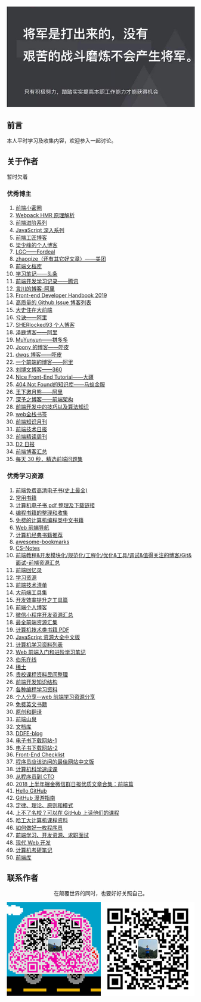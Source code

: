 ![image](./img/timg.jpg)
<br>
## 前言

本人平时学习及收集内容，欢迎参入一起讨论。

## 关于作者

暂时欠着

### 优秀博主

1. [前端小密圈](https://github.com/jawil/blog)
1. [Webpack HMR 原理解析](https://zhuanlan.zhihu.com/p/30669007)
1. [前端进阶系列](https://github.com/yygmind/blog)
1. [JavaScript 深入系列](https://github.com/mqyqingfeng/Blog)
1. [前端工匠博客](https://github.com/ljianshu/Blog)
1. [梁少峰的个人博客](https://github.com/youngwind/blog)
1. [LGC——Fordeal](https://github.com/amandakelake/blog)
2. [zhaoqize（还有其它好文章）——美团](https://github.com/zhaoqize/blog)
3. [前端文档库](https://github.com/wuxiaobin1995/Frontend-Doc)
4. [学习笔记——头条](https://github.com/yanlele/node-index)
5. [前端开发学习记录——腾讯](https://github.com/cody1991/learn)
6. [言川的博客-阿里](https://github.com/lihongxun945/myblog)
7. [Front-end Developer Handbook 2019](https://frontendmasters.com/books/front-end-handbook/2019/)
8. [高质量的 Github Issue 博客列表 ](https://github.com/paddingme/github-issue-blog-list)
9. [大史住在大前端](https://github.com/dashnowords/blogs)
10. [兮诀——阿里](https://github.com/Aaaaaaaty/blog)
11. [SHERlocked93 个人博客](https://github.com/SHERlocked93/blog)
12. [泽鹿博客——阿里](https://github.com/panyifei/Front-end-learning)
13. [MuYunyun——拼多多](https://github.com/MuYunyun/blog)
14. [Joony 的博客——吓皮](https://github.com/forthealllight/blog)
15. [dwqs 博客——吓皮](https://github.com/dwqs/blog)
16. [一个前端的博客——阿里](https://github.com/muwoo/blogs)
17. [刘博文博客——360](https://github.com/berwin/Blog)
18. [Nice Front-End Tutorial——大疆](https://github.com/nicejade/nice-front-end-tutorial)
19. [404 Not Found的知识库——马蚁金服](https://github.com/404notf0und/Always-Learning)
20. [王下邀月熊——阿里](https://github.com/wx-chevalier)
21. [深予之博客——前端架构](https://github.com/senntyou/blogs)
22. [前端开发中的技巧以及算法知识](https://github.com/louzhedong/blog)
23. [web全栈书签](https://github.com/OXOYO/F2E-Tutorial-Collect)
24. [前端知识月刊](https://github.com/jsfront/month)
25. [前端技术日报](https://github.com/kujian/frontendDaily)
26. [前端精读周刊](https://github.com/dt-fe/weekly)
27. [D2 日报](https://daily.fairyever.com/)
28. [前端博客汇总](https://github.com/foru17/front-end-collect)
29. [每天 30 秒，精选前端问题集](https://github.com/b3log/30-seconds-zh_CN)

### 优秀学习资源

1. [前端免费高清电子书(史上最全)](https://juejin.im/post/5c0098f66fb9a049dd80019e)
2. [常用书籍](https://github.com/mymmsc/books)
3. [计算机电子书 pdf 整理及下载链接](https://github.com/fuhmmin/it-ebooks-cn)
4. [编程书籍的整理和收集](https://github.com/KeKe-Li/book)
5. [免费的计算机编程类中文书籍](https://github.com/justjavac/free-programming-books-zh_CN)
6. [Web 前端导航](http://www.alloyteam.com/nav/)
7. [计算机经典书籍推荐](https://github.com/woai3c/recommended-books)
8. [awesome-bookmarks](https://github.com/PanJiaChen/awesome-bookmarks)
9.  [CS-Notes](https://github.com/CyC2018/CS-Notes)
10. [前端教程&开发模块化/规范化/工程化/优化&工具/调试&值得关注的博客/Git&面试-前端资源汇总](https://github.com/xiaohuazheng/-/issues/1)
11. [前端回忆录](https://github.com/windiest/Front-end-tutorial)
12. [学习资源](https://github.com/webproblem/learning-article)
13. [前端技术清单](https://github.com/alienzhou/frontend-tech-list)
14. [大前端工具集](https://github.com/nieweidong/fetool)
15. [开发效率提升之工具篇](https://github.com/Louiszhai/tool)
16. [前端个人博客](https://github.com/fouber/blog)
17. [微信小程序开发资源汇总](https://github.com/justjavac/awesome-wechat-weapp)
18. [最全前端资源汇集](https://segmentfault.com/a/1190000004978770)
19. [计算机技术类书籍 PDF](https://github.com/huihut/CS-Books)
20. [JavaScript 资源大全中文版](https://github.com/jobbole/awesome-javascript-cn)
21. [计算机学习资料列表](https://github.com/NGLSL/learning-material-list)
22. [Web 前端入门和进阶学习笔记](https://github.com/qianguyihao/Web)
23. [伯乐在线](https://github.com/jobbole/)
24. [稀土](https://github.com/xitu)
25. [贵校课程资料民间整理](https://github.com/lib-pku/libpku)
26. [前端开发知识结构](https://github.com/JacksonTian/fks)
27. [各种编程学习资料](https://github.com/FangWW/Document)
28. [个人分享--web 前端学习资源分享](https://juejin.im/post/5a0c1956f265da430a501f51)
29. [免费英文书籍](http://web.archive.org/web/20160428030320/https://github.com/vhf/free-programming-books)
30. [原创和翻译](https://github.com/ikcamp)
31. [前端山泉](https://github.com/STPace/fe-spring)
32. [文档库](https://github.com/LiangJunrong/document-library)
33. [DDFE-blog](https://github.com/DDFE/DDFE-blog)
34. [电子书下载网站-1](http://www.ireadweek.com)
35. [电子书下载网站-2](https://epubw.com/)
36. [Front-End Checklist](https://github.com/thedaviddias/Front-End-Checklist)
37. [程序员应该访问的最佳网站中文版](https://github.com/tuteng/Best-websites-a-programmer-should-visit-zh/blob/master/README.md)
38. [计算机科学速成课](https://github.com/1c7/crash-course-computer-science-chinese)
39. [从程序员到 CTO](https://github.com/0voice/from_coder_to_expert)
40. [2018 上半年掘金微信群日报优质文章合集：前端篇](https://juejin.im/post/5b3adfe2e51d4555b17e85df)
41. [Hello GitHub](https://github.com/521xueweihan/HelloGitHub)
42. [GitHub 漫游指南](https://github.com/phodal/github)
43. [定律、理论、原则和模式](https://github.com/nusr/hacker-laws-zh)
44. [上不了名校？可以在 GitHub 上读他们的课程](https://www.cnblogs.com/xueweihan/p/11075694.html)
45. [哈工大计算机课程资料](https://github.com/wxwmd/HIT-Computer-Courses)
46. [如何做好一枚程序员](https://github.com/ahangchen/How-to-Be-A-Programmer-CN)
47. [前端学习、开发资源、求职面试](https://github.com/helloqingfeng/Awsome-Front-End-learning-resource)
48. [现代 Web 开发](https://github.com/wx-chevalier/Web-Series)
49. [计算机考研笔记](https://github.com/overnote)
50. [前端库](https://github.com/sorrycc/awesome-f2e-libs)

## 联系作者

<div align="center">
    <p>
        在颠覆世界的同时，也要好好关照自己。
    </p>
    <img src="./img/contact.png" />
</div>